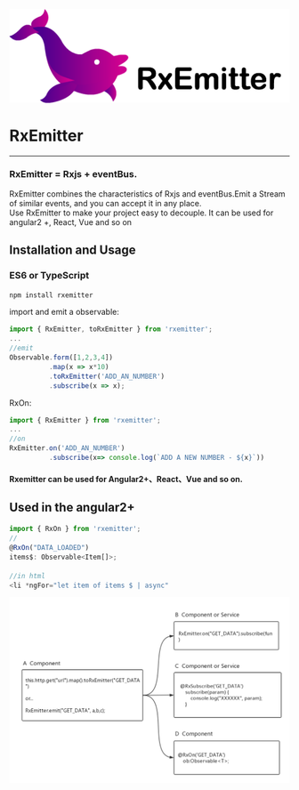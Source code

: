 ![logo](https://github.com/a-jie/RxEmitter/blob/master/logo/logo.png?raw=true)

# RxEmitter
----
### RxEmitter = Rxjs + eventBus.  
RxEmitter combines the characteristics of Rxjs and eventBus.Emit a Stream of similar events, and you can accept it in any place.  
Use RxEmitter to make your project easy to decouple.
It can be used for angular2 +, React, Vue and so on


## Installation and Usage

### ES6 or TypeScript

```sh
npm install rxemitter
```

import and emit a observable:

```js
import { RxEmitter, toRxEmitter } from 'rxemitter';
...
//emit 
Observable.form([1,2,3,4])
          .map(x => x*10)
          .toRxEmitter('ADD_AN_NUMBER')
          .subscribe(x => x);
```

RxOn:

```js
import { RxEmitter } from 'rxemitter';
...
//on
RxEmitter.on('ADD_AN_NUMBER')
		  .subscribe(x=> console.log(`ADD A NEW NUMBER - ${x}`))
```

#### Rxemitter can be used for Angular2+、React、Vue and so on.


## Used in the angular2+

```js
import { RxOn } from 'rxemitter';
//
@RxOn("DATA_LOADED")
items$: Observable<Item[]>;

//in html
<li *ngFor="let item of items $ | async"
```

![logo](https://github.com/a-jie/RxEmitter/blob/master/logo/emitter.png?raw=true)